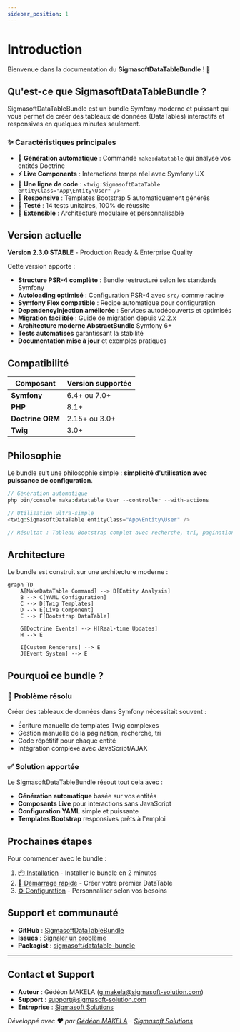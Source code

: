 ```yaml
---
sidebar_position: 1
---
```


# Introduction

Bienvenue dans la documentation du **SigmasoftDataTableBundle** ! 🎉

## Qu'est-ce que SigmasoftDataTableBundle ?

SigmasoftDataTableBundle est un bundle Symfony moderne et puissant qui vous permet de créer des tableaux de données (DataTables) interactifs et responsives en quelques minutes seulement.

### ✨ Caractéristiques principales

- **🚀 Génération automatique** : Commande `make:datatable` qui analyse vos entités Doctrine
- **⚡ Live Components** : Interactions temps réel avec Symfony UX
- **🎯 Une ligne de code** : `<twig:SigmasoftDataTable entityClass="App\Entity\User" />`
- **📱 Responsive** : Templates Bootstrap 5 automatiquement générés
- **🧪 Testé** : 14 tests unitaires, 100% de réussite
- **🔧 Extensible** : Architecture modulaire et personnalisable

## Version actuelle

<div className="highlight-box highlight-box--tip">
  <strong>Version 2.3.0 STABLE</strong> - Production Ready & Enterprise Quality
</div>

Cette version apporte :
- **Structure PSR-4 complète** : Bundle restructuré selon les standards Symfony
- **Autoloading optimisé** : Configuration PSR-4 avec `src/` comme racine
- **Symfony Flex compatible** : Recipe automatique pour configuration
- **DependencyInjection améliorée** : Services autodécouverts et optimisés
- **Migration facilitée** : Guide de migration depuis v2.2.x
- **Architecture moderne AbstractBundle** Symfony 6+
- **Tests automatisés** garantissant la stabilité
- **Documentation mise à jour** et exemples pratiques

## Compatibilité

| Composant | Version supportée |
|-----------|-------------------|
| **Symfony** | 6.4+ ou 7.0+ |
| **PHP** | 8.1+ |
| **Doctrine ORM** | 2.15+ ou 3.0+ |
| **Twig** | 3.0+ |

## Philosophie

Le bundle suit une philosophie simple : **simplicité d'utilisation avec puissance de configuration**.

```php
// Génération automatique
php bin/console make:datatable User --controller --with-actions

// Utilisation ultra-simple
<twig:SigmasoftDataTable entityClass="App\Entity\User" />

// Résultat : Tableau Bootstrap complet avec recherche, tri, pagination !
```

## Architecture

Le bundle est construit sur une architecture moderne :

```mermaid
graph TD
    A[MakeDataTable Command] --> B[Entity Analysis]
    B --> C[YAML Configuration]
    C --> D[Twig Templates]
    D --> E[Live Component]
    E --> F[Bootstrap DataTable]
    
    G[Doctrine Events] --> H[Real-time Updates]
    H --> E
    
    I[Custom Renderers] --> E
    J[Event System] --> E
```

## Pourquoi ce bundle ?

### 🎯 **Problème résolu**

Créer des tableaux de données dans Symfony nécessitait souvent :
- Écriture manuelle de templates Twig complexes
- Gestion manuelle de la pagination, recherche, tri
- Code répétitif pour chaque entité
- Intégration complexe avec JavaScript/AJAX

### ✅ **Solution apportée**

Le SigmasoftDataTableBundle résout tout cela avec :
- **Génération automatique** basée sur vos entités
- **Composants Live** pour interactions sans JavaScript
- **Configuration YAML** simple et puissante
- **Templates Bootstrap** responsives prêts à l'emploi

## Prochaines étapes

Pour commencer avec le bundle :

1. [📦 Installation](./installation) - Installer le bundle en 2 minutes
2. [🚀 Démarrage rapide](./quick-start) - Créer votre premier DataTable
3. [⚙️ Configuration](./configuration) - Personnaliser selon vos besoins

## Support et communauté

- **GitHub** : [SigmasoftDataTableBundle](https://github.com/Chancel18/SigmasoftDataTableBundle)
- **Issues** : [Signaler un problème](https://github.com/Chancel18/SigmasoftDataTableBundle/issues)
- **Packagist** : [sigmasoft/datatable-bundle](https://packagist.org/packages/sigmasoft/datatable-bundle)

---

## Contact et Support

- **Auteur** : Gédéon MAKELA ([g.makela@sigmasoft-solution.com](mailto:g.makela@sigmasoft-solution.com))
- **Support** : [support@sigmasoft-solution.com](mailto:support@sigmasoft-solution.com)
- **Entreprise** : [Sigmasoft Solutions](https://sigmasoft-solution.com)

*Développé avec ❤️ par [Gédéon MAKELA](mailto:g.makela@sigmasoft-solution.com) - [Sigmasoft Solutions](https://sigmasoft-solution.com)*